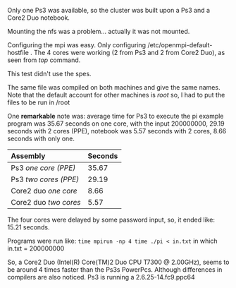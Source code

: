 Only one Ps3 was available, so the cluster was built upon a Ps3 and a Core2 Duo notebook.

Mounting the nfs was a problem... actually it was not mounted.

Configuring the mpi was easy. Only configuring /etc/openmpi-default-hostfile . The 4 cores were working (2 from Ps3 and 2 from Core2 Duo), as seen from _top_ command.

This test didn't use the spes.

The same file was compiled on both machines and give the same names. Note that the default account for other machines is _root_ so, I had to put the files to be run in /root

One **remarkable** note was: average time for Ps3 to execute the pi example program was 35.67 seconds on one core, with the input 200000000, 29.19 seconds with 2 cores (PPE), notebook was 5.57 seconds with 2 cores, 8.66 seconds with only one.

| **Assembly** | **Seconds** |
|:-------------|:------------|
|Ps3 _one core (PPE)_ | 35.67 |
|Ps3 _two cores (PPE)_ | 29.19 |
|Core2 duo _one core_ | 8.66 |
|Core2 duo _two cores_ | 5.57 |

The four cores were delayed by some password input, so, it ended like: 15.21 seconds.

Programs were run like:
`time mpirun -np 4 time ./pi < in.txt`
in which in.txt = 200000000

So, a Core2 Duo (Intel(R) Core(TM)2 Duo CPU T7300  @ 2.00GHz), seems to be around 4 times faster than the Ps3s PowerPcs. Although differences in compilers are also noticed. Ps3 is running a 2.6.25-14.fc9.ppc64
